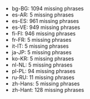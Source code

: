- bg-BG: 1094 missing phrases
- es-AR: 5 missing phrases
- es-ES: 961 missing phrases
- es-VE: 949 missing phrases
- fi-FI: 946 missing phrases
- fr-FR: 5 missing phrases
- it-IT: 5 missing phrases
- ja-JP: 5 missing phrases
- ko-KR: 5 missing phrases
- nl-NL: 5 missing phrases
- pl-PL: 94 missing phrases
- ru-RU: 11 missing phrases
- zh-Hans: 5 missing phrases
- zh-Hant: 128 missing phrases
